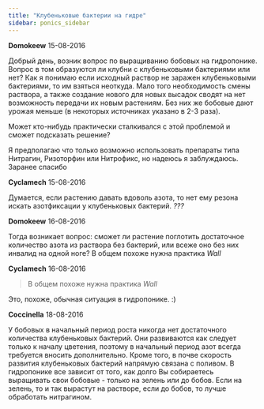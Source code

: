 ```yaml
---
title: "Клубеньковые бактерии на гидре"
sidebar: ponics_sidebar
---
```


**Domokeew** 15-08-2016

Добрый день, возник вопрос по выращиванию бобовых на гидропонике. Вопрос в том образуются ли клубни с клубеньковыми бактериями или нет? Как я понимаю если исходный раствор не заражен клубеньковыми бактериями, то им взяться неоткуда. Мало того необходимость смены раствора, а также создание нового для новых высадок сводят на нет возможность передачи их новым растениям. Без них же бобовые дают урожая меньше (в некоторых источниках указано в 2-3 раза). 

Может кто-нибудь практически сталкивался с этой проблемой и сможет подсказать решение? 

Я предполагаю что только возможно использовать препараты типа Нитрагин, Ризоторфин или Нитрофикс, но надеюсь я заблуждаюсь. Заранее спасибо


**Cyclamech** 15-08-2016

Думается, если растению давать вдоволь азота, то нет ему резона искать азотфиксации у клубеньковых бактерий. *???*


**Domokeew** 16-08-2016

Тогда возникает вопрос: сможет ли растение поглотить достаточное количество азота из раствора без бактерий, или всеже оно без них инвалид на одной ноге? В общем похоже нужна практика *Wall*


**Cyclamech** 16-08-2016

> В общем похоже нужна практика *Wall*

Это, похоже, обычная ситуация в гидропонике. :)


**Coccinella** 18-08-2016

У бобовых в начальный период роста никогда нет достаточного количества клубеньковых бактерий. Они развиваются как следует только к началу цветения, поэтому в начальный период азот всегда требуется вносить дополнительно. Кроме того, в почве скорость развития клубеньковых бактерий напрямую связана с поливом. В гидропонике все зависит от того, как долго Вы собираетесь выращивать свои бобовые - только на зелень или до бобов. Если на зелень, то и так вырастут на растворе, если до бобов, то лучше обработать нитрагином.


